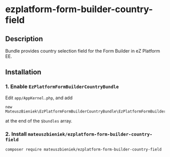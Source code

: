 # ezplatform-form-builder-country-field
## Description
Bundle provides country selection field for the Form Builder in eZ Platform EE. 

## Installation
### 1. Enable `EzPlatformFormBuilderCountryBundle`
Edit `app/AppKernel.php`, and add 
```
new MateuszBieniek\EzPlatformFormBuilderCountryBundle\EzPlatformFormBuilderCountryBundle(),
```
at the end of the `$bundles` array.
### 2. Install `mateuszbieniek/ezplatform-form-builder-country-field`
```
composer require mateuszbieniek/ezplatform-form-builder-country-field
```

